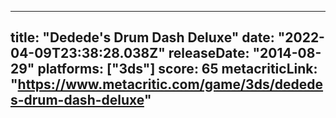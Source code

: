 
---
title: "Dedede's Drum Dash Deluxe"
date: "2022-04-09T23:38:28.038Z"
releaseDate: "2014-08-29"
platforms: ["3ds"]
score: 65
metacriticLink: "https://www.metacritic.com/game/3ds/dededes-drum-dash-deluxe"
---
